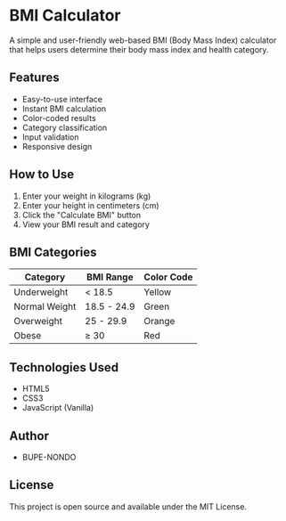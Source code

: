 # BMI Calculator

A simple and user-friendly web-based BMI (Body Mass Index) calculator that helps users determine their body mass index and health category.

## Features

- Easy-to-use interface
- Instant BMI calculation
- Color-coded results
- Category classification
- Input validation
- Responsive design

## How to Use

1. Enter your weight in kilograms (kg)
2. Enter your height in centimeters (cm)
3. Click the "Calculate BMI" button
4. View your BMI result and category

## BMI Categories

| Category | BMI Range | Color Code |
|----------|-----------|------------|
| Underweight | < 18.5 | Yellow |
| Normal Weight | 18.5 - 24.9 | Green |
| Overweight | 25 - 29.9 | Orange |
| Obese | ≥ 30 | Red |

## Technologies Used

- HTML5
- CSS3
- JavaScript (Vanilla)

## Author

- BUPE-NONDO

## License

This project is open source and available under the MIT License.